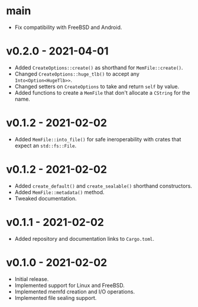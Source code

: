 # main
* Fix compatibility with FreeBSD and Android.

# v0.2.0 - 2021-04-01
* Added `CreateOptions::create()` as shorthand for `MemFile::create()`.
* Changed `CreateOptions::huge_tlb()` to accept any `Into<Option<HugeTlb>>`.
* Changed setters on `CreateOptions` to take and return `self` by value.
* Added functions to create a `MemFile` that don't allocate a `CString` for the name.

# v0.1.2 - 2021-02-02
* Added `MemFile::into_file()` for safe ineroperability with crates that expect an `std::fs::File`.

# v0.1.2 - 2021-02-02
* Added `create_default()` and `create_sealable()` shorthand constructors.
* Added `MemFile::metadata()` method.
* Tweaked documentation.

# v0.1.1 - 2021-02-02
* Added repository and documentation links to `Cargo.toml`.

# v0.1.0 - 2021-02-02
* Initial release.
* Implemented support for Linux and FreeBSD.
* Implemented memfd creation and I/O operations.
* Implemented file sealing support.
